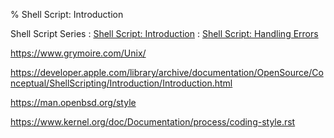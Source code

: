 % Shell Script: Introduction

Shell Script Series
:	[Shell Script: Introduction](Shell-Script-Introduction.html)
:	[Shell Script: Handling Errors](Shell-Script-Handling-Errors.html)

https://www.grymoire.com/Unix/

https://developer.apple.com/library/archive/documentation/OpenSource/Conceptual/ShellScripting/Introduction/Introduction.html

https://man.openbsd.org/style

https://www.kernel.org/doc/Documentation/process/coding-style.rst